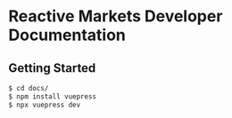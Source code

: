 # Reactive Markets Developer Documentation

## Getting Started

```bash
$ cd docs/
$ npm install vuepress
$ npx vuepress dev
```
